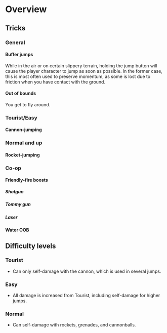# Overview

## Tricks

### General

#### Buffer jumps

While in the air or on certain slippery terrain, holding the jump button will cause the player character to jump as soon as possible. In the former case, this is most often used to preserve momentum, as some is lost due to friction when you have contact with the ground.

#### Out of bounds

You get to fly around.

### Tourist/Easy

#### Cannon-jumping

### Normal and up

#### Rocket-jumping

### Co-op

#### Friendly-fire boosts

##### Shotgun

##### Tommy gun

##### Laser

#### Water OOB

## Difficulty levels

### Tourist

- Can only self-damage with the cannon, which is used in several jumps.

### Easy

- All damage is increased from Tourist, including self-damage for higher jumps.

### Normal

- Can self-damage with rockets, grenades, and cannonballs.
